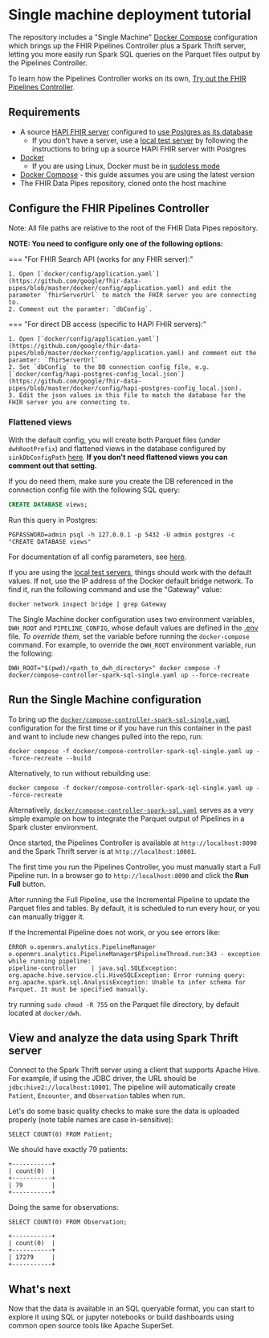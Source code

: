 # Single machine deployment tutorial

The repository includes a "Single Machine" [Docker Compose](https://github.com/google/fhir-data-pipes/blob/master/docker/compose-controller-spark-sql.yaml) configuration which brings up the FHIR Pipelines Controller plus a Spark Thrift server, letting you more easily run Spark SQL queries on the Parquet files output by the Pipelines Controller.

To learn how the Pipelines Controller works on its own, [Try out the FHIR Pipelines Controller](https://github.com/google/fhir-data-pipes/wiki/Try-out-the-FHIR-Pipelines-Controller).

## Requirements

*   A source [HAPI FHIR server](https://hapifhir.io/) configured to [use Postgres as its database](https://github.com/hapifhir/hapi-fhir-jpaserver-starter#postgresql-configuration)
    *   If you don't have a server, use a [local test server](https://github.com/google/fhir-data-pipes/wiki/Try-the-pipelines-using-local-test-servers) by following the instructions to bring up a source HAPI FHIR server with Postgres
*   [Docker](https://www.docker.com/)
    *   If you are using Linux, Docker must be in [sudoless mode](https://docs.docker.com/engine/install/linux-postinstall/)
*   [Docker Compose](https://docs.docker.com/compose/) - this guide assumes you are using the latest version 
*   The FHIR Data Pipes repository, cloned onto the host machine

## Configure the FHIR Pipelines Controller

Note: All file paths are relative to the root of the FHIR Data Pipes repository.

**NOTE: You need to configure only one of the following options:**

=== "For FHIR Search API (works for any FHIR server):"

    1. Open [`docker/config/application.yaml`](https://github.com/google/fhir-data-pipes/blob/master/docker/config/application.yaml) and edit the parameter `fhirServerUrl` to match the FHIR server you are connecting to. 
    2. Comment out the paramter: `dbConfig`.

=== "For direct DB access (specific to HAPI FHIR servers):"

    1. Open [`docker/config/application.yaml`](https://github.com/google/fhir-data-pipes/blob/master/docker/config/application.yaml) and comment out the paramter: `fhirServerUrl`
    2. Set `dbConfig` to the DB connection config file, e.g. [`docker/config/hapi-postgres-config_local.json`](https://github.com/google/fhir-data-pipes/blob/master/docker/config/hapi-postgres-config_local.json).
    3. Edit the json values in this file to match the database for the FHIR server you are connecting to.


### Flattened views

With the default config, you will create both Parquet files (under `dwhRootPrefix`) and flattened views in the database configured by `sinkDbConfigPath` [here](https://github.com/google/fhir-data-pipes/blob/27d691e91d0fe6ef4c9624acba4e68bca145c973/docker/config/application.yaml#L42). 
**If you don't need flattened views you can comment out that setting.**

If you do need them, make sure you create the DB referenced in the connection config file with the following SQL query:

```sql
CREATE DATABASE views;
```
Run this query in Postgres:
```shell
PGPASSWORD=admin psql -h 127.0.0.1 -p 5432 -U admin postgres -c "CREATE DATABASE views"
```

For documentation of all config parameters, see [here](https://github.com/google/fhir-data-pipes/blob/master/pipelines/controller/config/application.yaml).

If you are using the [local test servers](https://github.com/google/fhir-data-pipes/wiki/Try-the-pipelines-using-local-test-servers), things should work with the default values. If not, use the IP address of the Docker default bridge network. To find it, run the following command and use the "Gateway" value:

```
docker network inspect bridge | grep Gateway
```

The Single Machine docker configuration uses two environment variables, `DWH_ROOT` and `PIPELINE_CONFIG`, whose default values are defined in the [.env](https://github.com/google/fhir-data-pipes/blob/master/docker/.env) file. _To override them_, set the variable before running the `docker-compose` command. For example, to override the `DWH_ROOT` environment variable, run the following:

```
DWH_ROOT="$(pwd)/<path_to_dwh_directory>" docker compose -f docker/compose-controller-spark-sql-single.yaml up --force-recreate 
```

## Run the Single Machine configuration
To bring up the [`docker/compose-controller-spark-sql-single.yaml`](https://github.com/google/fhir-data-pipes/blob/master/docker/compose-controller-spark-sql-single.yaml) configuration for the first time or if you have run this container in the past and want to include new changes pulled into the repo, run:

```
docker compose -f docker/compose-controller-spark-sql-single.yaml up --force-recreate --build
```

Alternatively, to run without rebuilding use:

```
docker compose -f docker/compose-controller-spark-sql-single.yaml up --force-recreate
```

Alternatively, [`docker/compose-controller-spark-sql.yaml`](https://github.com/google/fhir-data-pipes/blob/master/docker/compose-controller-spark-sql.yaml) serves as a very simple example on how to integrate the Parquet output of Pipelines in a Spark cluster environment.

Once started, the Pipelines Controller is available at `http://localhost:8090` and the Spark Thrift server is at `http://localhost:10001`.

The first time you run the Pipelines Controller, you must manually start a Full Pipeline run. In a browser go to `http://localhost:8090` and click the **Run Full** button. 

After running the Full Pipeline, use the Incremental Pipeline to update the Parquet files and tables. By default, it is scheduled to run every hour, or you can manually trigger it.

If the Incremental Pipeline does not work, or you see errors like:

```
ERROR o.openmrs.analytics.PipelineManager o.openmrs.analytics.PipelineManager$PipelineThread.run:343 - exception while running pipeline: 
pipeline-controller    | java.sql.SQLException: org.apache.hive.service.cli.HiveSQLException: Error running query: org.apache.spark.sql.AnalysisException: Unable to infer schema for Parquet. It must be specified manually.
```

try running `sudo chmod -R 755` on the Parquet file directory, by default located at `docker/dwh`.

## View and analyze the data using Spark Thrift server

Connect to the Spark Thrift server using a client that supports Apache Hive. For example, if using the JDBC driver, the URL should be `jdbc:hive2://localhost:10001`. The pipeline will automatically create `Patient`, `Encounter`, and `Observation` tables when run.

Let's do some basic quality checks to make sure the data is uploaded properly (note
table names are case in-sensitive):

```hiveql
SELECT COUNT(0) FROM Patient;
```
We should have exactly 79 patients:
```
+-----------+
| count(0)  |
+-----------+
| 79        |
+-----------+
```

Doing the same for observations:
```hiveql
SELECT COUNT(0) FROM Observation;
```
```
+-----------+
| count(0)  |
+-----------+
| 17279     |
+-----------+
```

## What's next
Now that the data is available in an SQL queryable format, you can start to explore it using SQL or jupyter notebooks or build dashboards using common open source tools like Apache SuperSet.